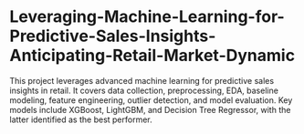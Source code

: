 # Leveraging-Machine-Learning-for-Predictive-Sales-Insights-Anticipating-Retail-Market-Dynamic
This project leverages advanced machine learning for predictive sales insights in retail. It covers data collection, preprocessing, EDA, baseline modeling, feature engineering, outlier detection, and model evaluation. Key models include XGBoost, LightGBM, and Decision Tree Regressor, with the latter identified as the best performer.
